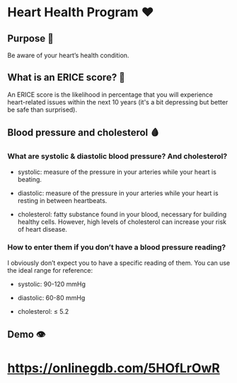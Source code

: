 # Heart Health Program ❤️

## Purpose 🎯

Be aware of your heart’s health condition.

## What is an ERICE score? 🤔

An ERICE score is the likelihood in percentage that you will experience heart-related issues within the next 10 years (it's a bit depressing but better be safe than surprised).

## Blood pressure and cholesterol 🩸

### What are systolic & diastolic blood pressure? And cholesterol?

- systolic: measure of the pressure in your arteries while your heart is beating.
  
- diastolic: measure of the pressure in your arteries while your heart is resting in between heartbeats.
  
- cholesterol: fatty substance found in your blood, necessary for building healthy cells. However, high levels of cholesterol can increase your risk of heart disease.

### How to enter them if you don’t have a blood pressure reading?

I obviously don’t expect you to have a specific reading of them. You can use the ideal range for reference:

- systolic: 90-120 mmHg
  
- diastolic: 60-80 mmHg
  
- cholesterol: ≤ 5.2

## Demo 👁️

# https://onlinegdb.com/5HOfLrOwR
